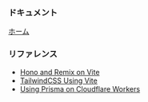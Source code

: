 ### ドキュメント

[ホーム](docs/home.md)

### リファレンス

- [Hono and Remix on Vite](https://github.com/yusukebe/hono-and-remix-on-vite)
- [TailwindCSS Using Vite](https://tailwindcss.com/docs/installation/using-vite)
- [Using Prisma on Cloudflare Workers](https://hono.dev/examples/prisma)
